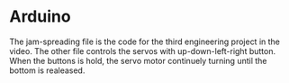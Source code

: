 # Arduino
The jam-spreading file is the code for the third engineering project in the video.
The other file controls the servos with up-down-left-right button. When the buttons is hold, the servo motor continuely turning 
until the bottom is realeased. 
